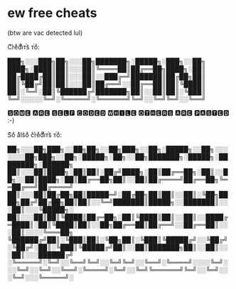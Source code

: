 # ew free cheats
(btw are vac detected lul)

Cͨrͬeͤdͩiͥᴛⷮs͛ ᴛⷮoͦ:

███╗░░░███╗██╗░░░██╗███████╗░█████╗░███╗░░██╗
████╗░████║██║░░░██║╚════██║██╔══██╗████╗░██║
██╔████╔██║██║░░░██║░░███╔═╝███████║██╔██╗██║
██║╚██╔╝██║██║░░░██║██╔══╝░░██╔══██║██║╚████║
██║░╚═╝░██║╚██████╔╝███████╗██║░░██║██║░╚███║
╚═╝░░░░░╚═╝░╚═════╝░╚══════╝╚═╝░░╚═╝╚═╝░░╚══╝

🆂🅾🅼🅴 🅰🆁🅴 🆂🅴🅻🅵 🅲🅾🅳🅴🅳 🆆🅷🅸🅻🅴 🅾🆃🅷🅴🆁🆂 🅰🆁🅴 🅿🅰🆂🆃🅴🅳 :-)


S͛oͦ aͣls͛oͦ cͨrͬeͤdͩiͥᴛⷮs͛ ᴛⷮoͦ:


██╗░░░██╗███╗░░██╗██╗░░██╗███╗░░██╗░█████╗░░██╗░░░░░░░██╗███╗░░██╗░█████╗░██╗░░██╗███████╗░█████╗░████████╗░██████╗
██║░░░██║████╗░██║██║░██╔╝████╗░██║██╔══██╗░██║░░██╗░░██║████╗░██║██╔══██╗██║░░██║██╔════╝██╔══██╗╚══██╔══╝██╔════╝
██║░░░██║██╔██╗██║█████═╝░██╔██╗██║██║░░██║░╚██╗████╗██╔╝██╔██╗██║██║░░╚═╝███████║█████╗░░███████║░░░██║░░░╚█████╗░
██║░░░██║██║╚████║██╔═██╗░██║╚████║██║░░██║░░████╔═████║░██║╚████║██║░░██╗██╔══██║██╔══╝░░██╔══██║░░░██║░░░░╚═══██╗
╚██████╔╝██║░╚███║██║░╚██╗██║░╚███║╚█████╔╝░░╚██╔╝░╚██╔╝░██║░╚███║╚█████╔╝██║░░██║███████╗██║░░██║░░░██║░░░██████╔╝
░╚═════╝░╚═╝░░╚══╝╚═╝░░╚═╝╚═╝░░╚══╝░╚════╝░░░░╚═╝░░░╚═╝░░╚═╝░░╚══╝░╚════╝░╚═╝░░╚═╝╚══════╝╚═╝░░╚═╝░░░╚═╝░░░╚═════╝░
